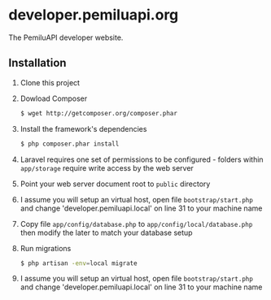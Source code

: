 # developer.pemiluapi.org

The PemiluAPI developer website.

## Installation

1. Clone this project
1. Dowload Composer

    ```bash
    $ wget http://getcomposer.org/composer.phar
    ```
1. Install the framework's dependencies

    ```bash
    $ php composer.phar install
    ```
1. Laravel requires one set of permissions to be configured - folders within `app/storage` require write access by the web server
1. Point your web server document root to `public` directory
1. I assume you will setup an virtual host, open file `bootstrap/start.php` and change 'developer.pemiluapi.local' on line 31 to your machine name
1. Copy file `app/config/database.php` to `app/config/local/database.php` then modify the later to match your database setup
1. Run migrations

	```bash
    $ php artisan -env=local migrate
    ```
1. I assume you will setup an virtual host, open file `bootstrap/start.php` and change 'developer.pemiluapi.local' on line 31 to your machine name
